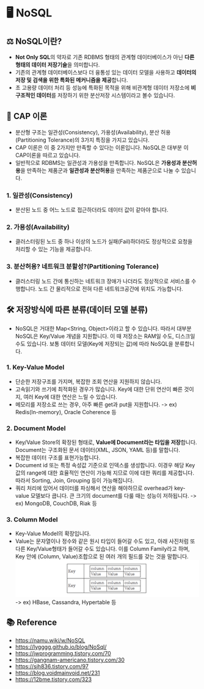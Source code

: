 # 🖥 NoSQL
## ⚖️ NoSQL이란?
* **Not Only SQL**의 약자로 기존 RDBMS 형태의 관계형 데이터베이스가 아닌 **다른형태의 데이터 저장기술**을 의미합니다.
* 기존의 관계형 데이터베이스보다 더 융통성 있는 데이터 모델을 사용하고 **데이터의 저장 및 검색을 위한 특화된 메커니즘을 제공**합니다.
* 초 고용량 데이터 처리 등 성능에 특화된 목적을 위해 비관계형 데이터 저장소에 **비구조적인 데이터**를 저장하기 위한 분산저장 시스템이라고 볼수 있습니다.

## 📖 CAP 이론
* 분산형 구조는 일관성(Consistency), 가용성(Availability), 분산 허용(Partitioning Tolerance)의 3가지 특징을 가지고 있습니다.
* CAP 이론은 이 중 2가지만 만족할 수 있다는 이론입니다. NoSQL은 대부분 이 CAP이론을 따르고 있습니다.
* 일반적으로 RDBMS는 일관성과 가용성을 만족합니다. NoSQL은 **가용성과 분산허용**을 만족하는 제품군과 **일관성과 분산허용**을 만족하는 제품군으로 나눌 수 있습니다.
### 1. 일관성(Consistency)
* 분산된 노드 중 어느 노드로 접근하더라도 데이터 값이 같아야 합니다.
### 2. 가용성(Availability)
* 클러스터링된 노드 중 하나 이상의 노드가 실패(Fail)하더라도 정상적으로 요청을 처리할 수 있는 기능을 제공합니다.
### 3. 분산허용? 네트워크 분할성?(Partitioning Tolerance)
* 클러스터링 노드 간에 통신하는 네트워크 장애가 나더라도 정상적으로 서비스를 수행합니다. 노드 간 물리적으로 전혀 다른 네트워크공간에 위치도 가능합니다.

## 🛠 저장방식에 따른 분류(데이터 모델 분류)
* NoSQL은 거대한 Map<String, Object>이라고 할 수 있습니다. 따라서 대부분 NoSQL은 Key/Value 개념을 지원합니다. 이 때 저장소는 RAM일 수도, 디스크일 수도 있습니다. 보통 데이터 모델(Key에 저장되는 값)에 따라 NoSQL을 분류합니다.
### 1. Key-Value Model
* 단순한 저장구조를 가지며, 복잡한 조회 연산을 지원하지 않습니다.
* 고속읽기와 쓰기에 최적화된 경우가 많습니다. Key에 대한 단위 연산이 빠른 것이지, 여러 Key에 대한 연산은 느릴 수 있습니다.
* 메모리를 저장소로 쓰는 경우, 아주 빠른 get과 put을 지원합니다.
-> ex)  Redis(In-memory), Oracle Coherence 등
### 2. Document Model
* Key/Value Store의 확장된 형태로, **Value에 Document라는 타입을 저장**합니다. Document는 구조화된 문서 데이터(XML, JSON, YAML 등)를 말합니다.
* 복잡한 데이터 구조를 표현가능합니다.
* Document id 또는 특정 속성값 기준으로 인덱스를 생성합니다. 이경우 해당 Key값의 range에 대한 효율적인 연산이 가능해 지므로 이에 대한 쿼리를 제공합니다. 따라서 Sorting, Join, Grouping 등이 가능해집니다.
* 쿼리 처리에 있어서 데이터를 파싱해서 연산을 해야하므로 overhead가 key-value 모델보다 큽니다. 큰 크기의 document를 다룰 때는 성능이 저하됩니다.
-> ex) MongoDB, CouchDB, Riak 등
### 3. Column Model
* Key-Value Model의 확장입니다.
* Value는 문자열이나 정수와 같은 원시 타입이 들어갈 수도 있고, 아래 사진처럼 또 다른 Key/Value형태가 들어갈 수도 있습니다. 이를 Column Family라고 하며, Key 안에 (Column, Value)조합으로 된 여러 개의 필드를 갖는 것을 말합니다.
![](img/Screen%20Shot%202021-04-21%20at%209.23.28%20PM.png)
-> ex) HBase, Cassandra, Hypertable 등

## 📚 Reference
* https://namu.wiki/w/NoSQL
* https://lygggg.github.io/blog/NoSql/
* https://jwprogramming.tistory.com/70
* https://gangnam-americano.tistory.com/30
* https://sjh836.tistory.com/97
* https://blog.voidmainvoid.net/231
* https://12bme.tistory.com/323